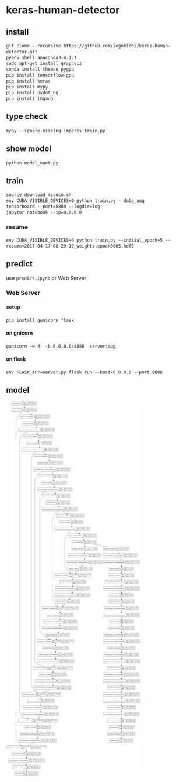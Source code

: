 # keras-human-detector

## install

```
git clone --recursive https://github.com/legokichi/keras-human-detector.git
pyenv shell anaconda3-4.1.1
sudo apt-get install graphviz
conda install theano pygpu
pip install tensorflow-gpu
pip install keras
pip install mypy
pip install pydot_ng
pip install imgaug
```

## type check

```
mypy --ignore-missing-imports train.py 
```

## show model

```
python model_unet.py
```

## train

```
source download_mscoco.sh
env CUDA_VISIBLE_DEVICES=0 python train.py --data_aug
tensorboard --port=8888 --logdir=log
jupyter notebook --ip=0.0.0.0
```

### resume

```
env CUDA_VISIBLE_DEVICES=0 python train.py --initial_epoch=5 --resume=2017-04-17-08-29-19_weights.epoch0005.hdf5 
```

## predict

use `predict.ipynb` or Web Server

### Web Server

#### setup

```
pip install gunicorn flask
```

#### on gnicorn

```
gunicorn -w 4  -b 0.0.0.0:8888  server:app
```

#### on flask

```
env FLASK_APP=server.py flask run --host=0.0.0.0 --port 8888
```

## model

![unet](https://github.com/legokichi/keras-human-detector/blob/hydra/unet.png?raw=true)

